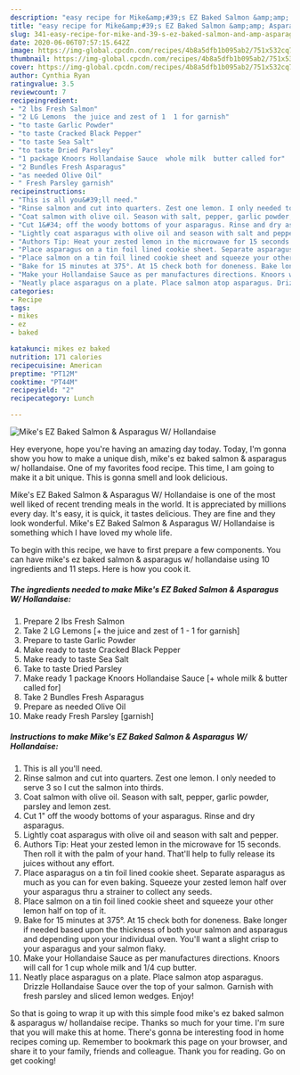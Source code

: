 ```yaml
---
description: "easy recipe for Mike&amp;#39;s EZ Baked Salmon &amp;amp; Asparagus W/ Hollandaise | how to make good Mike&amp;#39;s EZ Baked Salmon &amp;amp; Asparagus W/ Hollandaise"
title: "easy recipe for Mike&amp;#39;s EZ Baked Salmon &amp;amp; Asparagus W/ Hollandaise | how to make good Mike&amp;#39;s EZ Baked Salmon &amp;amp; Asparagus W/ Hollandaise"
slug: 341-easy-recipe-for-mike-and-39-s-ez-baked-salmon-and-amp-asparagus-w-hollandaise-how-to-make-good-mike-and-39-s-ez-baked-salmon-and-amp-asparagus-w-hollandaise
date: 2020-06-06T07:57:15.642Z
image: https://img-global.cpcdn.com/recipes/4b8a5dfb1b095ab2/751x532cq70/mikes-ez-baked-salmon-asparagus-w-hollandaise-recipe-main-photo.jpg
thumbnail: https://img-global.cpcdn.com/recipes/4b8a5dfb1b095ab2/751x532cq70/mikes-ez-baked-salmon-asparagus-w-hollandaise-recipe-main-photo.jpg
cover: https://img-global.cpcdn.com/recipes/4b8a5dfb1b095ab2/751x532cq70/mikes-ez-baked-salmon-asparagus-w-hollandaise-recipe-main-photo.jpg
author: Cynthia Ryan
ratingvalue: 3.5
reviewcount: 7
recipeingredient:
- "2 lbs Fresh Salmon"
- "2 LG Lemons  the juice and zest of 1  1 for garnish"
- "to taste Garlic Powder"
- "to taste Cracked Black Pepper"
- "to taste Sea Salt"
- "to taste Dried Parsley"
- "1 package Knoors Hollandaise Sauce  whole milk  butter called for"
- "2 Bundles Fresh Asparagus"
- "as needed Olive Oil"
- " Fresh Parsley garnish"
recipeinstructions:
- "This is all you&#39;ll need."
- "Rinse salmon and cut into quarters. Zest one lemon. I only needed to serve 3 so I cut the salmon into thirds."
- "Coat salmon with olive oil. Season with salt, pepper, garlic powder, parsley and lemon zest."
- "Cut 1&#34; off the woody bottoms of your asparagus. Rinse and dry asparagus."
- "Lightly coat asparagus with olive oil and season with salt and pepper."
- "Authors Tip: Heat your zested lemon in the microwave for 15 seconds. Then roll it with the palm of your hand. That&#39;ll help to fully release its juices without any effort."
- "Place asparagus on a tin foil lined cookie sheet. Separate asparagus as much as you can for even baking. Squeeze your zested lemon half over your asparagus thru a strainer to collect any seeds."
- "Place salmon on a tin foil lined cookie sheet and squeeze your other lemon half on top of it."
- "Bake for 15 minutes at 375°. At 15 check both for doneness. Bake longer if needed based upon the thickness of both your salmon and asparagus and depending upon your individual oven. You&#39;ll want a slight crisp to your asparagus and your salmon flaky."
- "Make your Hollandaise Sauce as per manufactures directions. Knoors will call for 1 cup whole milk and 1/4 cup butter."
- "Neatly place asparagus on a plate. Place salmon atop asparagus. Drizzle Hollandaise Sauce over the top of your salmon. Garnish with fresh parsley and sliced lemon wedges. Enjoy!"
categories:
- Recipe
tags:
- mikes
- ez
- baked

katakunci: mikes ez baked 
nutrition: 171 calories
recipecuisine: American
preptime: "PT12M"
cooktime: "PT44M"
recipeyield: "2"
recipecategory: Lunch

---
```



![Mike&#39;s EZ Baked Salmon &amp; Asparagus W/ Hollandaise](https://img-global.cpcdn.com/recipes/4b8a5dfb1b095ab2/751x532cq70/mikes-ez-baked-salmon-asparagus-w-hollandaise-recipe-main-photo.jpg)

Hey everyone, hope you're having an amazing day today. Today, I'm gonna show you how to make a unique dish, mike&#39;s ez baked salmon &amp; asparagus w/ hollandaise. One of my favorites food recipe. This time, I am going to make it a bit unique. This is gonna smell and look delicious.



Mike&#39;s EZ Baked Salmon &amp; Asparagus W/ Hollandaise is one of the most well liked of recent trending meals in the world. It is appreciated by millions every day. It's easy, it is quick, it tastes delicious. They are fine and they look wonderful. Mike&#39;s EZ Baked Salmon &amp; Asparagus W/ Hollandaise is something which I have loved my whole life.


To begin with this recipe, we have to first prepare a few components. You can have mike&#39;s ez baked salmon &amp; asparagus w/ hollandaise using 10 ingredients and 11 steps. Here is how you cook it.

<!--inarticleads1-->

##### The ingredients needed to make Mike&#39;s EZ Baked Salmon &amp; Asparagus W/ Hollandaise:

1. Prepare 2 lbs Fresh Salmon
1. Take 2 LG Lemons [+ the juice and zest of 1 - 1 for garnish]
1. Prepare to taste Garlic Powder
1. Make ready to taste Cracked Black Pepper
1. Make ready to taste Sea Salt
1. Take to taste Dried Parsley
1. Make ready 1 package Knoors Hollandaise Sauce [+ whole milk &amp; butter called for]
1. Take 2 Bundles Fresh Asparagus
1. Prepare as needed Olive Oil
1. Make ready  Fresh Parsley [garnish]




<!--inarticleads2-->

##### Instructions to make Mike&#39;s EZ Baked Salmon &amp; Asparagus W/ Hollandaise:

1. This is all you&#39;ll need.
1. Rinse salmon and cut into quarters. Zest one lemon. I only needed to serve 3 so I cut the salmon into thirds.
1. Coat salmon with olive oil. Season with salt, pepper, garlic powder, parsley and lemon zest.
1. Cut 1&#34; off the woody bottoms of your asparagus. Rinse and dry asparagus.
1. Lightly coat asparagus with olive oil and season with salt and pepper.
1. Authors Tip: Heat your zested lemon in the microwave for 15 seconds. Then roll it with the palm of your hand. That&#39;ll help to fully release its juices without any effort.
1. Place asparagus on a tin foil lined cookie sheet. Separate asparagus as much as you can for even baking. Squeeze your zested lemon half over your asparagus thru a strainer to collect any seeds.
1. Place salmon on a tin foil lined cookie sheet and squeeze your other lemon half on top of it.
1. Bake for 15 minutes at 375°. At 15 check both for doneness. Bake longer if needed based upon the thickness of both your salmon and asparagus and depending upon your individual oven. You&#39;ll want a slight crisp to your asparagus and your salmon flaky.
1. Make your Hollandaise Sauce as per manufactures directions. Knoors will call for 1 cup whole milk and 1/4 cup butter.
1. Neatly place asparagus on a plate. Place salmon atop asparagus. Drizzle Hollandaise Sauce over the top of your salmon. Garnish with fresh parsley and sliced lemon wedges. Enjoy!




So that is going to wrap it up with this simple food mike&#39;s ez baked salmon &amp; asparagus w/ hollandaise recipe. Thanks so much for your time. I'm sure that you will make this at home. There's gonna be interesting food in home recipes coming up. Remember to bookmark this page on your browser, and share it to your family, friends and colleague. Thank you for reading. Go on get cooking!
